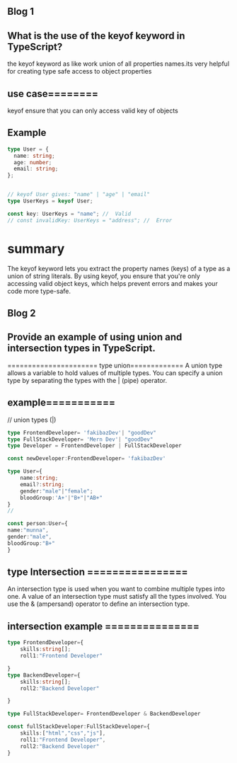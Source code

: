 ## Blog 1
##  What is the use of the keyof keyword in TypeScript?

the keyof keyword as like work union of all properties names.its very helpful for creating type safe access to object properties

 ## use case========
keyof ensure that you can  only  access valid  key of objects
## Example
```ts 
type User = {
  name: string;
  age: number;
  email: string;
};


// keyof User gives: "name" | "age" | "email"
type UserKeys = keyof User;

const key: UserKeys = "name"; //  Valid
// const invalidKey: UserKeys = "address"; //  Error
```
# summary
The keyof keyword lets you extract the property names (keys) of a type as a union of string literals. By using keyof, you ensure that you're only accessing valid object keys, which helps prevent errors and makes your code more type-safe.



## Blog 2 
## Provide an example of using union and intersection types in TypeScript.
====================== type union=============
A union type allows a variable to hold values of multiple types. You can specify a union type by separating the types with the | (pipe) operator.

## example===========

// union types (|)
```ts 
type FrontendDeveloper= 'fakibazDev'| "goodDev"
type FullStackDeveloper= 'Mern Dev'| "goodDev"
type Developer = FrontendDeveloper | FullStackDeveloper

const newDeveloper:FrontendDeveloper= 'fakibazDev'

type User={
    name:string;
    email?:string;
    gender:"male"|"female";
    bloodGroup:'A+'|"B+"|"AB+"
}
//

const person:User={
name:"munna",
gender:"male",
bloodGroup:"B+"
}
```
## type  Intersection ================

An intersection type is used when you want to combine multiple types into one. A value of an intersection type must satisfy all the types involved. You use the & (ampersand) operator to define an intersection type.

## intersection example ===============
```ts 
type FrontendDeveloper={
    skills:string[];
    roll1:"Frontend Developer"

}
type BackendDeveloper={
    skills:string[];
    roll2:"Backend Developer"

}

type FullStackDeveloper= FrontendDeveloper & BackendDeveloper

const fullStackDeveloper:FullStackDeveloper={
    skills:["html","css","js"],
    roll1:"Frontend Developer",
    roll2:"Backend Developer"
}
```